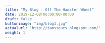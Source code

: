 ```yaml
---
title: "My Blog - Off The Hamster Wheel"
date: 2019-12-08T00:00:00-00:00
draft: false
buttonimage: "img/blog1.jpg"
actualurl: "http://tamstours.blogspot.com/"
weight: 1
---
```


